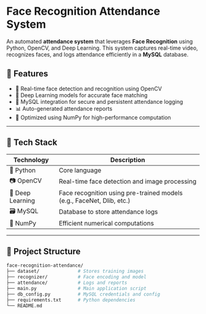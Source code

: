 # Face Recognition Attendance System

An automated **attendance system** that leverages **Face Recognition** using Python, OpenCV, and Deep Learning. This system captures real-time video, recognizes faces, and logs attendance efficiently in a **MySQL** database.

## 📌 Features

- 🎥 Real-time face detection and recognition using OpenCV
- 🤖 Deep Learning models for accurate face matching
- 💾 MySQL integration for secure and persistent attendance logging
- 📊 Auto-generated attendance reports
- 🧠 Optimized using NumPy for high-performance computation

---

## 🚀 Tech Stack

| Technology | Description |
|------------|-------------|
| 🐍 Python   | Core language |
| 📷 OpenCV   | Real-time face detection and image processing |
| 🤖 Deep Learning | Face recognition using pre-trained models (e.g., FaceNet, Dlib, etc.) |
| 🗃 MySQL    | Database to store attendance logs |
| 🔣 NumPy    | Efficient numerical computations |

---

## 📁 Project Structure

```bash
face-recognition-attendance/
├── dataset/              # Stores training images
├── recognizer/           # Face encoding and model
├── attendance/           # Logs and reports
├── main.py               # Main application script
├── db_config.py          # MySQL credentials and config
├── requirements.txt      # Python dependencies
└── README.md

